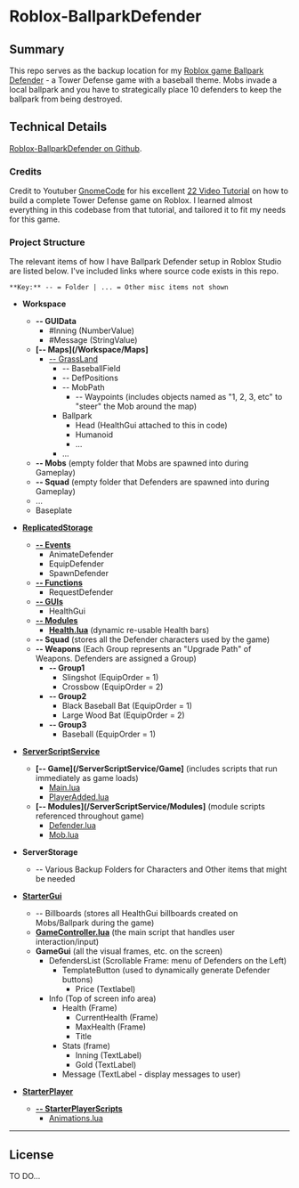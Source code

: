 # Roblox-BallparkDefender

## Summary

This repo serves as the backup location for my [Roblox game Ballpark Defender](https://roblox.com/games/12117545162/Ballpark-Defender) - a Tower Defense game with a baseball theme. Mobs invade a local ballpark and you have to strategically place 10 defenders to keep the ballpark from being destroyed. 

## Technical Details

[Roblox-BallparkDefender on Github](https://github.com/prilldev/Roblox-BallparkDefender).

### Credits

Credit to Youtuber [GnomeCode](https://www.youtube.com/@GnomeCode) for his excellent [22 Video Tutorial](https://www.youtube.com/watch?v=DanjB0cTfw0&list=PLtMUa6NlF10fEF1WOeDtuGcIn0RdUNL7c) on how to build a complete Tower Defense game on Roblox. I learned almost everything in this codebase from that tutorial, and tailored it to fit my needs for this game.

### Project Structure 

The relevant items of how I have Ballpark Defender setup in Roblox Studio are listed below. I've included links where source code exists in this repo.

```
**Key:** -- = Folder | ... = Other misc items not shown
```

* **Workspace**
    * **-- GUIData**
        * #Inning (NumberValue)
        * #Message (StringValue)
    * **[-- Maps](/Workspace/Maps]**
        * [-- GrassLand](/Workspace/Maps/GrassLand)
            * -- BaseballField
            * -- DefPositions
            * -- MobPath
                * -- Waypoints (includes objects named as "1, 2, 3, etc" to "steer" the Mob around the map)
            * Ballpark
                * Head (HealthGui attached to this in code)
                * Humanoid
                * ...
            * ...
    * **-- Mobs** (empty folder that Mobs are spawned into during Gameplay)
    * **-- Squad** (empty folder that Defenders are spawned into during Gameplay)
    * ...
    * Baseplate 
    
* **[ReplicatedStorage](/ReplicatedStorage/Modules)**
    * **[-- Events](/ReplicatedStorage/Events)**
        * AnimateDefender
        * EquipDefender
        * SpawnDefender
    * **[-- Functions](/ReplicatedStorage/Events)**
        * RequestDefender
    * **[-- GUIs](/ReplicatedStorage/GUIs)**
        * HealthGui
    * **[-- Modules](/ReplicatedStorage/Modules)**
        * **[Health.lua](/ReplicatedStorage/Modules/Health.lua)** (dynamic re-usable Health bars)
    * **-- Squad** (stores all the Defender characters used by the game)
    * **-- Weapons** 
    (Each Group represents an "Upgrade Path" of Weapons. Defenders are assigned a Group)
        * **-- Group1** 
            * Slingshot (EquipOrder = 1)
            * Crossbow (EquipOrder = 2)
        * **-- Group2**
            * Black Baseball Bat (EquipOrder = 1)
            * Large Wood Bat (EquipOrder = 2)
        * **-- Group3**
            * Baseball (EquipOrder = 1)
    
* **[ServerScriptService](/ServerScriptService)**
    * **[-- Game](/ServerScriptService/Game]** (includes scripts that run immediately as game loads)
        * [Main.lua](/ServerScriptService/Game/Main.lua)
        * [PlayerAdded.lua](/ServerScriptService/Game/PlayerAdded.lua)
    * **[-- Modules](/ServerScriptService/Modules]** (module scripts referenced throughout game)
        * [Defender.lua](/ServerScriptService/Modules/Defender.lua)
        * [Mob.lua](/ServerScriptService/Modules/Mob.lua)
* **ServerStorage**
    * -- Various Backup Folders for Characters and Other items that might be needed
* **[StarterGui](/StarterGui)**
    * -- Billboards (stores all HealthGui billboards created on Mobs/Ballpark during the game)
    * **[GameController.lua](/StarterGui/GameController.lua)** (the main script that handles user interaction/input)
    * **GameGui** (all the visual frames, etc. on the screen)
        * DefendersList (Scrollable Frame: menu of Defenders on the Left)
            * TemplateButton (used to dynamically generate Defender buttons)
                * Price (Textlabel)
        * Info (Top of screen info area)
            * Health (Frame)
                * CurrentHealth (Frame)
                * MaxHealth (Frame)
                * Title
            * Stats (frame)
                * Inning (TextLabel)
                * Gold (TextLabel)
            * Message (TextLabel - display messages to user)
        
* **[StarterPlayer](/StarterPlayer)**
    * **[-- StarterPlayerScripts](/StarterPlayer/StarterPlayerScripts)**
        * [Animations.lua](/StarterPlayer/StarterPlayerScripts/Animations.lua)

---

## License

TO DO...
